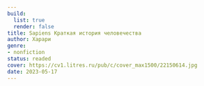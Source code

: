 ```yaml
---
build:
  list: true
  render: false
title: Sapiens Краткая история человечества
author: Харари
genre:
- nonfiction
status: readed
cover: https://cv1.litres.ru/pub/c/cover_max1500/22150614.jpg
date: 2023-05-17
---
```


